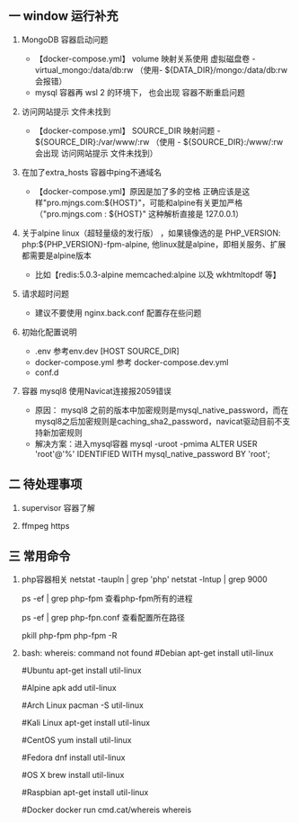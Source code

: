 ## 一 window 运行补充

1. MongoDB  容器启动问题
    - 【docker-compose.yml】 volume 映射关系使用 虚拟磁盘卷 - virtual_mongo:/data/db:rw （使用- ${DATA_DIR}/mongo:/data/db:rw  会报错）
    -  mysql 容器再 wsl 2 的环境下， 也会出现 容器不断重启问题

2. 访问网站提示 文件未找到
    - 【docker-compose.yml】 SOURCE_DIR 映射问题 - ${SOURCE_DIR}:/var/www/:rw （使用 - ${SOURCE_DIR}:/www/:rw  会出现 访问网站提示 文件未找到）

3. 在加了extra_hosts 容器中ping不通域名
    - 【docker-compose.yml】原因是加了多的空格  正确应该是这样"pro.mjngs.com:${HOST}"，可能和alpine有关更加严格 （"pro.mjngs.com : ${HOST}"  这种解析直接是 127.0.0.1）

4. 关于alpine linux（超轻量级的发行版） ，如果镜像选的是 PHP_VERSION: php:${PHP_VERSION}-fpm-alpine, 他linux就是alpine，即相关服务、扩展都需要是alpine版本
    - 比如【redis:5.0.3-alpine memcached:alpine  以及 wkhtmltopdf 等】
    
5. 请求超时问题
    - 建议不要使用 nginx.back.conf  配置存在些问题  

6. 初始化配置说明
    - .env                  参考env.dev                     [HOST  SOURCE_DIR]
    - docker-compose.yml    参考 docker-compose.dev.yml
    - conf.d

7. 容器 mysql8  使用Navicat连接报2059错误
    - 原因： mysql8 之前的版本中加密规则是mysql_native_password，而在mysql8之后加密规则是caching_sha2_password，navicat驱动目前不支持新加密规则
    - 解决方案：进入mysql容器  mysql -uroot -pmima      ALTER USER 'root'@'%' IDENTIFIED WITH mysql_native_password BY 'root';

## 二 待处理事项

1. supervisor 容器了解

2. ffmpeg https 

## 三 常用命令
1. php容器相关
    netstat -taupln | grep 'php'
    netstat -lntup | grep 9000
        
    ps -ef | grep php-fpm   查看php-fpm所有的进程

    ps -ef | grep php-fpn.conf 查看配置所在路径

    pkill php-fpm
    php-fpm -R
2. bash: whereis: command not found
    #Debian
    apt-get install util-linux
    
    #Ubuntu
    apt-get install util-linux
    
    #Alpine
    apk add util-linux
    
    #Arch Linux
    pacman -S util-linux
    
    #Kali Linux
    apt-get install util-linux
    
    #CentOS
    yum install util-linux
    
    #Fedora
    dnf install util-linux
    
    #OS X
    brew install util-linux
    
    #Raspbian
    apt-get install util-linux
    
    #Docker
    docker run cmd.cat/whereis whereis
